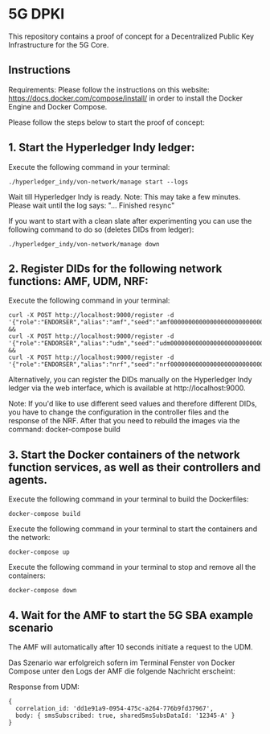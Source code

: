 # 5G DPKI
This repository contains a proof of concept for a Decentralized Public Key Infrastructure for the 5G Core.

## Instructions

Requirements:
Please follow the instructions on this website: https://docs.docker.com/compose/install/ in order to install the Docker Engine and Docker Compose.

Please follow the steps below to start the proof of concept:

## 1. Start the Hyperledger Indy ledger:

Execute the following command in your terminal:
```
./hyperledger_indy/von-network/manage start --logs
```

Wait till Hyperledger Indy is ready. Note: This may take a few minutes. Please wait until the log says: "... Finished resync"

If you want to start with a clean slate after experimenting you can use the following command to do so (deletes DIDs from ledger):

```
./hyperledger_indy/von-network/manage down
```

## 2. Register DIDs for the following network functions: AMF, UDM, NRF:

Execute the following command in your terminal:
```
curl -X POST http://localhost:9000/register -d '{"role":"ENDORSER","alias":"amf","seed":"amf00000000000000000000000000000"}' &&
curl -X POST http://localhost:9000/register -d '{"role":"ENDORSER","alias":"udm","seed":"udm00000000000000000000000000000"}' &&
curl -X POST http://localhost:9000/register -d '{"role":"ENDORSER","alias":"nrf","seed":"nrf00000000000000000000000000000"}'
```


Alternatively, you can register the DIDs manually on the Hyperledger Indy ledger via the web interface, which is available at http://localhost:9000.

Note: If you'd like to use different seed values and therefore different DIDs, you have to change the configuration in the controller files and the response of the NRF. After that you need to rebuild the images via the command: docker-compose build

## 3. Start the Docker containers of the network function services, as well as their controllers and agents.

Execute the following command in your terminal to build the Dockerfiles:

```
docker-compose build
```

Execute the following command in your terminal to start the containers and the network:

```
docker-compose up
```

Execute the following command in your terminal to stop and remove all the containers:

```
docker-compose down
```
## 4. Wait for the AMF to start the 5G SBA example scenario

The AMF will automatically after 10 seconds initiate a request to the UDM.

Das Szenario war erfolgreich sofern im Terminal Fenster von Docker Compose unter den Logs der AMF die folgende Nachricht erscheint:

Response from UDM:

```
{
  correlation_id: 'dd1e91a9-0954-475c-a264-776b9fd37967',
  body: { smsSubscribed: true, sharedSmsSubsDataId: '12345-A' }
}
```
